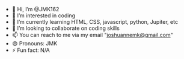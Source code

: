 - 👋 Hi, I’m @JMK162
- 👀 I’m interested in coding
- 🌱 I’m currently learning HTML, CSS, javascript, python, Jupiter, etc
- 💞️ I’m looking to collaborate on coding skills
- 📫 You can reach to me via my email "joshuannemk@gmail.com"
- 😄 Pronouns: JMK
- ⚡ Fun fact: N/A

<!---
JMK162/JMK162 is a ✨ special ✨ repository because its `README.md` (this file) appears on your GitHub profile.
You can click the Preview link to take a look at your changes.
--->
